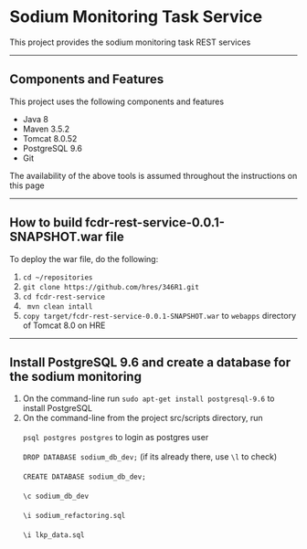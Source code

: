 # Sodium Monitoring Task Service

This project provides the sodium monitoring task REST services

---

## Components and Features

This project uses the following components and features

* Java 8
* Maven 3.5.2
* Tomcat 8.0.52
* PostgreSQL 9.6
* Git


The availability of the above tools is assumed throughout the instructions on this page

---

## How to build fcdr-rest-service-0.0.1-SNAPSHOT.war file

To deploy the war file, do the following:

1. ```cd ~/repositories```
2. ```git clone https://github.com/hres/346R1.git```
3. ```cd fcdr-rest-service```
4. ``` mvn clean intall```
5. ```copy target/fcdr-rest-service-0.0.1-SNAPSHOT.war```  to ```webapps``` directory of Tomcat 8.0 on HRE

---
## Install PostgreSQL 9.6 and create a database for the sodium monitoring

1. On the command-line run ```sudo apt-get install postgresql-9.6``` to install PostgreSQL 
2. On the command-line from the project src/scripts directory, run <br/><br/>
	`psql postgres postgres` to login as postgres user <br/><br/>
	`DROP DATABASE sodium_db_dev;` (if its already there, use `\l` to check) <br/><br/>
	`CREATE DATABASE sodium_db_dev;` <br/><br/>
	`\c sodium_db_dev` <br/><br/>
	`\i sodium_refactoring.sql` <br/><br/>
	`\i lkp_data.sql` <br/><br/>
	